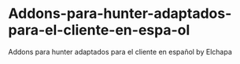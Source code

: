 # Addons-para-hunter-adaptados-para-el-cliente-en-espa-ol
Addons para hunter adaptados para el cliente en español by Elchapa

